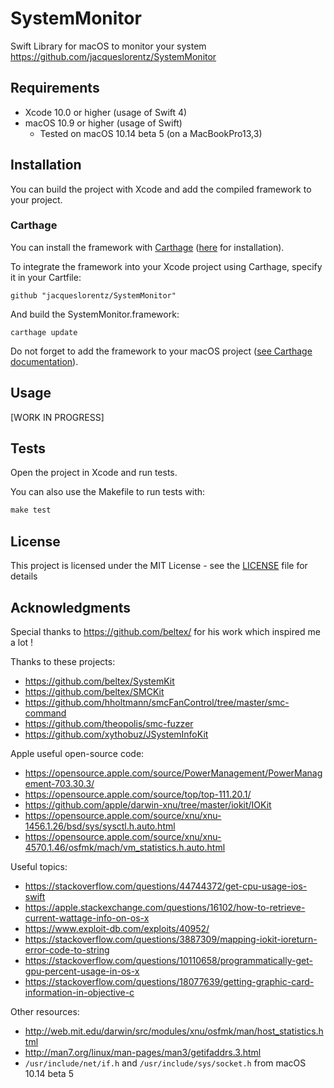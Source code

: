 # SystemMonitor
Swift Library for macOS to monitor your system https://github.com/jacqueslorentz/SystemMonitor

## Requirements

- Xcode 10.0 or higher (usage of Swift 4)
- macOS 10.9 or higher (usage of Swift)
  - Tested on macOS 10.14 beta 5 (on a MacBookPro13,3)

## Installation

You can build the project with Xcode and add the compiled framework to your project.

### Carthage

You can install the framework with [Carthage](https://github.com/Carthage/Carthage) ([here](https://github.com/Carthage/Carthage#installing-carthage) for installation).

To integrate the framework into your Xcode project using Carthage, specify it in your Cartfile:

```
github "jacqueslorentz/SystemMonitor"
```

And build the SystemMonitor.framework:

```
carthage update
```

Do not forget to add the framework to your macOS project ([see Carthage documentation](https://github.com/Carthage/Carthage#if-youre-building-for-os-x)).

## Usage

[WORK IN PROGRESS]

## Tests

Open the project in Xcode and run tests.

You can also use the Makefile to run tests with:

```makefile
make test
```

## License

This project is licensed under the MIT License - see the [LICENSE](LICENSE) file for details

## Acknowledgments

Special thanks to https://github.com/beltex/ for his work which inspired me a lot ! 

Thanks to these projects:

- https://github.com/beltex/SystemKit
- https://github.com/beltex/SMCKit
- https://github.com/hholtmann/smcFanControl/tree/master/smc-command
- https://github.com/theopolis/smc-fuzzer
- https://github.com/xythobuz/JSystemInfoKit

Apple useful open-source code:

- https://opensource.apple.com/source/PowerManagement/PowerManagement-703.30.3/
- https://opensource.apple.com/source/top/top-111.20.1/
- https://github.com/apple/darwin-xnu/tree/master/iokit/IOKit
- https://opensource.apple.com/source/xnu/xnu-1456.1.26/bsd/sys/sysctl.h.auto.html 
- https://opensource.apple.com/source/xnu/xnu-4570.1.46/osfmk/mach/vm_statistics.h.auto.html 

Useful topics:

- https://stackoverflow.com/questions/44744372/get-cpu-usage-ios-swift
- https://apple.stackexchange.com/questions/16102/how-to-retrieve-current-wattage-info-on-os-x
- https://www.exploit-db.com/exploits/40952/
- https://stackoverflow.com/questions/3887309/mapping-iokit-ioreturn-error-code-to-string
- https://stackoverflow.com/questions/10110658/programmatically-get-gpu-percent-usage-in-os-x
- https://stackoverflow.com/questions/18077639/getting-graphic-card-information-in-objective-c

Other resources:

- http://web.mit.edu/darwin/src/modules/xnu/osfmk/man/host_statistics.html 
- http://man7.org/linux/man-pages/man3/getifaddrs.3.html 
- `/usr/include/net/if.h` and `/usr/include/sys/socket.h`  from macOS 10.14 beta 5